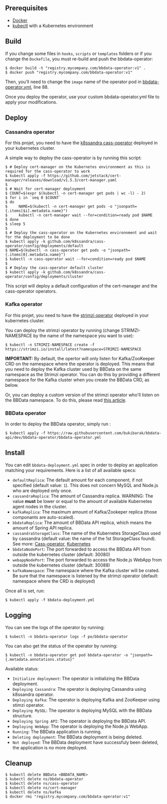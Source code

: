 ## Prerequisites
- [Docker](https://docs.docker.com/get-docker/)
- [kubectl](https://kubernetes.io/docs/tasks/tools/) with a Kubernetes environment

## Build

If you change some files in `hooks`, `scripts` or `templates` folders or if you change the `Dockefile`,
you must re-build and push the bbdata-operator:

```console
$ docker build -t "registry.mycompany.com/bbdata-operator:v1" .
$ docker push "registry.mycompany.com/bbdata-operator:v1"
```

Then, you'll need to change the `image` name of the operator pod in [bbdata-operator.yml](bbdata-operator.yml#L88), line 88.

Once you deploy the operator, use your custom bbdata-operator.yml file to apply your modifications.

## Deploy

### Cassandra operator

For this projet, you need to have the [k8ssandra cass-operator](https://github.com/k8ssandra/cass-operator) deployed in your kubernetes cluster.

A simple way to deploy the cass-operator is by running this script:

```console
$ # Deploy cert-manager on the Kubernetes environnment as this is required for the cass-operator to work
$ kubectl apply -f https://github.com/jetstack/cert-manager/releases/download/v1.5.3/cert-manager.yaml
$ 
$ # Wait for cert-manager deployment
$ COUNT=$(expr $(kubectl -n cert-manager get pods | wc -l) - 2)
$ for i in `seq 0 $COUNT`
$ do
$     NAME=$(kubectl -n cert-manager get pods -o "jsonpath={.items[$i].metadata.name}")
$     kubectl -n cert-manager wait --for=condition=ready pod $NAME
$ done
$ sleep 5
$ 
$ # Deploy the cass-operator on the Kubernetes environnment and wait for the deployment to be done
$ kubectl apply -k github.com/k8ssandra/cass-operator/config/deployments/default
$ NAME=$(kubectl -n cass-operator get pods -o "jsonpath={.items[0].metadata.name}")
$ kubectl -n cass-operator wait --for=condition=ready pod $NAME
$ 
$ # Deploy the cass-operator default cluster
$ kubectl apply -k github.com/k8ssandra/cass-operator/config/deployments/cluster
```

This script will deploy a default configuration of the cert-manager and the cass-operator operators. 

### Kafka operator

For this projet, you need to have the [strimzi operator](https://strimzi.io/) deployed in your kubernetes cluster.

You can deploy the strimzi operator by running (change STRIMZI-NAMESPACE by the name of the namespace you want to use):

```console
$ kubectl -n STRIMZI-NAMESPACE create -f https://strimzi.io/install/latest?namespace=STRIMZI-NAMESPACE
```

**IMPORTANT:** By default, the opertor will only listen for Kafka/ZooKeeper CRD on the namespace where the operator is deployed.
This means that you need to deploy the Kafka cluster used by BBData on the same namespace as the Strimzi operator. 
You can do this by providing a different namespace for the Kafka cluster when you create the BBData CRD, as below.

Or, you can deploy a custom version of the strimzi operator who'll listen on the BBData namespace. To do this, please read [this article](https://strimzi.io/docs/0.16.2/full.html#deploying-cluster-operator-to-watch-multiple-namespacesstr).


### BBData operator

In order to deploy the BBData operator, simply run :

```console
$ kubectl apply -f https://raw.githubusercontent.com/bukibarak/bbdata-api/dev/bbdata-operator/bbdata-operator.yml
```

## Install

You can edit `bbdata-deployment.yml` spec in order to deploy an application matching your requirements. Here is a list of all available specs:
- `defaultReplica`: The default amount for each component, if not specified (default value: `1`). This does not concern MySQL and Node.js who are deployed only once.
- `cassandraReplica`: The amount of Cassandra replica. WARNING: The value **must** be lower or equal to the amount of available Kubernetes agent nodes in the cluster.
- `kafkaReplica`: The maximum amount of Kafka/Zookeper replica (those componants are auto-scaled).
- `bbdataReplica`: The amount of BBData API replica, which means the amount of Spring API replica.
- `cassandraStorageClass`: The name of the Kubernetes StorageClass used by cassandra (default value: the name of the 1st StorageClass found). See more: [Cass-operator](https://github.com/k8ssandra/cass-operator#creating-a-storage-class), [Kubernetes](https://kubernetes.io/docs/concepts/storage/storage-classes/)
- `bbdataNodePort`: The port forwarded to access the BBData API from outside the kubernetes cluster (default: 30080)
- `webappNodePort`: The port forwarded to access the Node.js WebApp from outside the kubernetes cluster (default: 30088)
- `kafkaNamespace`: The namespace where the Kafka cluster will be crated. Be sure that the namespace is listened by the strimzi operator (default: namespace where the CRD is deployed)

Once all is set, run:

```console
$ kubectl apply -f bbdata-deployment.yml
```

## Logging

You can see the logs of the operator by running:

```console
$ kubectl -n bbdata-operator logs -f po/bbdata-operator
```

You can also get the status of the operator by running:

```console
$ kubectl -n bbdata-operator get pod bbdata-operator -o "jsonpath={.metadata.annotations.status}"
```

Available status:
- `Initialize deployment`: The operator is initializing the BBData deployment.
- `Deploying Cassandra`: The operator is deploying Cassandra using k8ssandra operator.
- `Deploying Kafka`: The operator is deploying Kafka and ZooKeeper using stimzi operator.
- `Deploying MySQL`: The operator is deploying MySQL with the BBData structure.
- `Deploying Spring API`: The operator is deploying the BBData API.
- `Deploying WebApp`: The operator is deploying the Node.js WebApp.
- `Running`: The BBData application is running.
- `Deleting deployment`: The BBData deployment is being deleted.
- `Not deployed`: The BBData deployment have successfuly been deleted, the application is no more deployed.


## Cleanup

```console
$ kubectl delete BBData <BBDATA_NAME>
$ kubectl delete ns/bbdata-operator
$ kubectl delete ns/cass-operator
$ kubectl delete ns/cert-manager
$ kubectl delete ns/kafka
$ docker rmi "registry.mycompany.com/bbdata-operator:v1"
```
